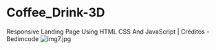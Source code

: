 # Coffee_Drink-3D
Responsive Landing Page Using HTML CSS And JavaScript | Créditos - Bedimcode
![img7.jpg](img7.jpg)

